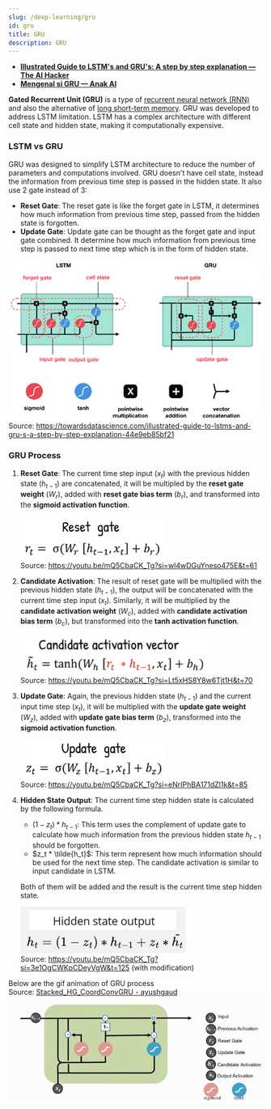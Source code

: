 ```yaml
---
slug: /deep-learning/gru
id: gru
title: GRU
description: GRU
---
```


- **[Illustrated Guide to LSTM's and GRU's: A step by step explanation — The AI Hacker](https://youtu.be/8HyCNIVRbSU?si=0rTiM6plo9mgv1gl)**
- **[Mengenal si GRU — Anak AI](https://youtu.be/mQ5CbaCK_Tg?si=zR552hFKhs_TWgy9)**

**Gated Recurrent Unit (GRU)** is a type of [recurrent neural network (RNN)](/deep-learning/rnn) and also the alternative of [long short-term memory](/deep-learning/lstm). GRU was developed to address LSTM limitation. LSTM has a complex architecture with different cell state and hidden state, making it computationally expensive.

### LSTM vs GRU

GRU was designed to simplify LSTM architecture to reduce the number of parameters and computations involved. GRU doesn't have cell state, instead the information from previous time step is passed in the hidden state. It also use 2 gate instead of 3:

- **Reset Gate**: The reset gate is like the forget gate in LSTM, it determines how much information from previous time step, passed from the hidden state is forgotten.
- **Update Gate**: Update gate can be thought as the forget gate and input gate combined. It determine how much information from previous time step is passed to next time step which is in the form of hidden state.

![LSTM vs GRU architecture](./lstm-vs-gru.png)  
Source: https://towardsdatascience.com/illustrated-guide-to-lstms-and-gru-s-a-step-by-step-explanation-44e9eb85bf21

### GRU Process

1. **Reset Gate**: The current time step input ($x_t$) with the previous hidden state ($h_{t - 1}$) are concatenated, it will be multipled by the **reset gate weight** ($W_r$), added with **reset gate bias term** ($b_r$), and transformed into the **sigmoid activation function**.

   ![Reset gate](./reset-gate.png)  
   Source: https://youtu.be/mQ5CbaCK_Tg?si=wl4wDGuYneso475E&t=61

2. **Candidate Activation**: The result of reset gate will be multiplied with the previous hidden state ($h_{t - 1}$), the output will be concatenated with the current time step input ($x_t$). Similarly, it will be multiplied by the **candidate activation weight** ($W_c$), added with **candidate activation bias term** ($b_c$), but transformed into the **tanh activation function**.

   ![Candidate activation](./candidate-activation.png)  
   Source: https://youtu.be/mQ5CbaCK_Tg?si=Lt5xHS8Y8w6Tjt1H&t=70

3. **Update Gate**: Again, the previous hidden state ($h_{t - 1}$) and the current input time step ($x_t$), it will be multiplied with the **update gate weight** ($W_z$), added with **update gate bias term** ($b_z$), transformed into the **sigmoid activation function**.

   ![Update gate](./update-gate.png)  
   Source: https://youtu.be/mQ5CbaCK_Tg?si=eNrIPhBA171dZl1k&t=85

4. **Hidden State Output**: The current time step hidden state is calculated by the following formula.

   - $(1 - z_t) * h_{t - 1}$: This term uses the complement of update gate to calculate how much information from the previous hidden state $h_{t - 1}$ should be forgotten.
   - $z_t * \tilde{h_t}$: This term represent how much information should be used for the next time step. The candidate activation is similar to input candidate in LSTM.

   Both of them will be added and the result is the current time step hidden state.

   ![Hidden state output](./hidden-state-output.png)  
   Source: https://youtu.be/mQ5CbaCK_Tg?si=3e1OgCWKpCDeyVgW&t=125 (with modification)

Below are the gif animation of GRU process  
Source: [Stacked_HG_CoordConvGRU - ayushgaud](https://ayushgaud.github.io/Stacked_HG_CoordConvGRU/)
![GRU process animation](./gru-animation.gif)
